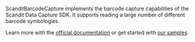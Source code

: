 ScanditBarcodeCapture implements the barcode capture capabilities of the Scandit Data Capture SDK. It supports reading a large number of different barcode symbologies.

Learn more with the [official documentation](https://docs.scandit.com/) or get started with [our samples](https://github.com/Scandit/datacapture-cordova-samples)
